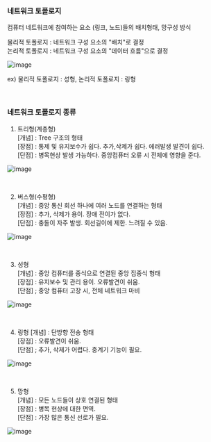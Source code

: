 ### 네트워크 토폴로지  
컴퓨터 네트워크에 참여하는 요소 (링크, 노드)들의 배치형태, 망구성 방식  
  
물리적 토폴로지 : 네트워크 구성 요소의 "배치"로 결정  
논리적 토폴로지 : 네트워크 구성 요소의 "데이터 흐름"으로 결정  
  
  
![image](https://user-images.githubusercontent.com/50320556/172035316-c3eae0f7-ffbc-4f92-8290-085d2e9dbd65.png)  

ex) 물리적 토폴로지 : 성형, 논리적 토폴로지 : 링형  

<br>

### 네트워크 토폴로지 종류  
1) 트리형(계층형)  
[개념] : Tree 구조의 형태  
[장점] : 통제 및 유지보수가 쉽다. 추가,삭제가 쉽다. 에러발생 발견이 쉽다.  
[단점] : 병목현상 발생 가능하다. 중앙컴퓨터 오류 시 전체에 영향을 준다.  

![image](https://user-images.githubusercontent.com/50320556/172035778-1cf72bac-c2a8-4cc8-9037-9bd065b7d4f1.png)  

<br> 

2) 버스형(수평형)  
[개념] : 중앙 통신 회선 하나에 여러 노드를 연결하는 형태  
[장점] : 추가, 삭제가 용이. 장애 전이가 없다.  
[단점] : 충돌이 자주 발생. 회선길이에 제한. 느려질 수 있음.  
  
![image](https://user-images.githubusercontent.com/50320556/172035802-8f9227be-6d42-4ddc-ab1f-3c873d0fbcf6.png)  

<br>

3) 성형  
[개념] : 중앙 컴퓨터를 중식으로 연결된 중앙 집중식 형태  
[장점] : 유지보수 및 관리 용이. 오류발견이 쉬움.  
[단점] ; 중앙 컴퓨터 고장 시, 전체 네트워크 마비  
  
![image](https://user-images.githubusercontent.com/50320556/172035811-098b51b9-ac29-4cc2-a9e3-894ef6ead721.png)  

<br>

4) 링형
[개념] : 단방향 전송 형태  
[장점] : 오류발견이 쉬움.  
[단점] ; 추가, 삭제가 어렵다. 중계기 기능이 필요.  
  
![image](https://user-images.githubusercontent.com/50320556/172035825-cdc7db7e-8332-4e2c-afbf-bce0cd369beb.png)  

<br>

5) 망형  
[개념] : 모든 노드들이 상호 연결된 형태  
[장점] : 병목 현상에 대한 면역.  
[단점] : 가장 많은 통신 선로가 필요.  
  
![image](https://user-images.githubusercontent.com/50320556/172035841-c3369ab8-bce4-4540-91f1-3c1b69cd97a3.png)  



